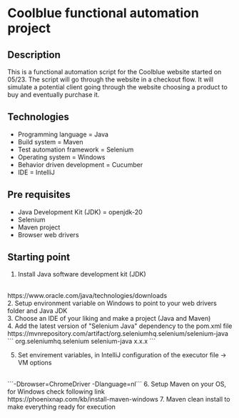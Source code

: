 # Coolblue functional automation project

## Description
This is a functional automation script for the Coolblue website started on 05/23. 
The script will go through the website in a checkout flow. It will simulate a 
potential client going through the website choosing a product to buy and eventually purchase it.

## Technologies
- Programming language = Java
- Build system = Maven
- Test automation framework = Selenium
- Operating system = Windows
- Behavior driven development = Cucumber
- IDE = IntelliJ

## Pre requisites
- Java Development Kit (JDK) = openjdk-20
- Selenium
- Maven project
- Browser web drivers

## Starting point
1. Install Java software development kit (JDK)
<br />
https://www.oracle.com/java/technologies/downloads
<br />
2. Setup environment variable on Windows to point to your web drivers folder and Java JDK
<br />
3. Choose an IDE of your liking and make a project (Java and Maven)
<br />
4. Add the latest version of "Selenium Java" dependency to the pom.xml file
<br />
https://mvnrepository.com/artifact/org.seleniumhq.selenium/selenium-java
<br />
```
<!-- https://mvnrepository.com/artifact/org.seleniumhq.selenium/selenium-java -->
<dependency>
    <groupId>org.seleniumhq.selenium</groupId>
    <artifactId>selenium-java</artifactId>
    <version>x.x.x</version>
</dependency>
```
<br />

5. Set envirement variables, in IntelliJ configuration of the executor file -> VM options
<br />
```-Dbrowser=ChromeDriver -Dlanguage=nl```
6. Setup Maven on your OS, for Windows check following link
<br />
https://phoenixnap.com/kb/install-maven-windows
7. Maven clean install to make everything ready for execution